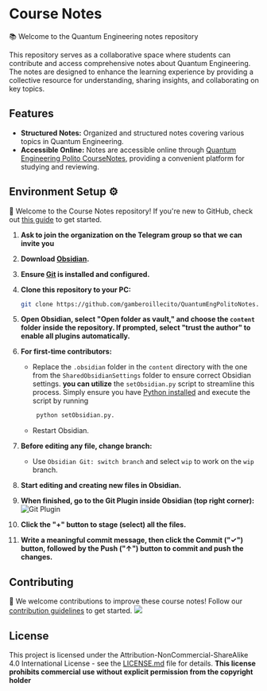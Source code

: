 # Course Notes

📚 Welcome to the Quantum Engineering notes repository

This repository serves as a collaborative space where students can contribute and access comprehensive notes about Quantum Engineering. The notes are designed to enhance the learning experience by providing a collective resource for understanding, sharing insights, and collaborating on key topics.

## Features

- **Structured Notes:** Organized and structured notes covering various topics in Quantum Engineering.
- **Accessible Online:** Notes are accessible online through [Quantum Engineering Polito CourseNotes](https://github.com/quantum-engineering-polito/CourseNotes), providing a convenient platform for studying and reviewing.

## Environment Setup ⚙️

👋 Welcome to the Course Notes repository! If you're new to GitHub, check out [this guide](https://github.com/firstcontributions/first-contributions) to get started.

1. **Ask to join the organization on the Telegram group so that we can invite you**
1. **Download [Obsidian](https://obsidian.md/).**
2. **Ensure [Git](https://git-scm.com/downloads) is installed and configured.**
3. **Clone this repository to your PC:**
    ```bash
    git clone https://github.com/gamberoillecito/QuantumEngPolitoNotes.git
    ```

4. **Open Obsidian, select "Open folder as vault," and choose the `content` folder inside the repository. If prompted, select "trust the author" to enable all plugins automatically.**

5. **For first-time contributors:**
    - Replace the `.obsidian` folder in the `content` directory with the one from the `SharedObsidianSettings` folder to ensure correct Obsidian settings.
      **you can utilize** the `setObsidian.py` script to streamline this process. Simply ensure you have [Python installed](https://kinsta.com/knowledgebase/install-python/)         and execute the script by running
      
        ```bash
         python setObsidian.py.
        ```
    - Restart Obsidian.

6. **Before editing any file, change branch:**
    - Use `Obsidian Git: switch branch` and select `wip` to work on the `wip` branch.

8. **Start editing and creating new files in Obsidian.**

9. **When finished, go to the Git Plugin inside Obsidian (top right corner):**
    ![Git Plugin](https://github.com/gamberoillecito/QuantumEngPolitoNotes/assets/42670032/7a94b746-f15e-4938-b461-221aa19058d3)

10. **Click the "+" button to stage (select) all the files.**

11. **Write a meaningful commit message, then click the Commit ("✓") button, followed by the Push ("↑") button to commit and push the changes.**

## Contributing

🚀 We welcome contributions to improve these course notes! Follow our [contribution guidelines](CONTRIBUTING.md) to get started.
<a href="https://github.com/quantum-engineering-polito/CourseNotes/graphs/contributors">
  <img src="https://contrib.rocks/image?repo=quantum-engineering-polito/CourseNotes" />
</a>

## License

This project is licensed under the Attribution-NonCommercial-ShareAlike 4.0 International License - see the [LICENSE.md](LICENSE.md) file for details.
**This license prohibits commercial use without explicit permission from the copyright holder**
